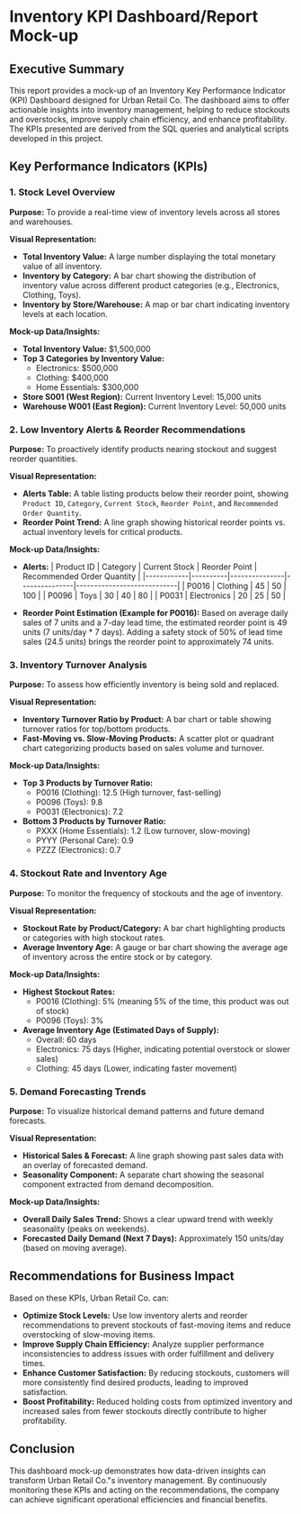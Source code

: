 # Inventory KPI Dashboard/Report Mock-up

## Executive Summary
This report provides a mock-up of an Inventory Key Performance Indicator (KPI) Dashboard designed for Urban Retail Co. The dashboard aims to offer actionable insights into inventory management, helping to reduce stockouts and overstocks, improve supply chain efficiency, and enhance profitability. The KPIs presented are derived from the SQL queries and analytical scripts developed in this project.

## Key Performance Indicators (KPIs)

### 1. Stock Level Overview

**Purpose:** To provide a real-time view of inventory levels across all stores and warehouses.

**Visual Representation:**
*   **Total Inventory Value:** A large number displaying the total monetary value of all inventory.
*   **Inventory by Category:** A bar chart showing the distribution of inventory value across different product categories (e.g., Electronics, Clothing, Toys).
*   **Inventory by Store/Warehouse:** A map or bar chart indicating inventory levels at each location.

**Mock-up Data/Insights:**
*   **Total Inventory Value:** $1,500,000
*   **Top 3 Categories by Inventory Value:**
    *   Electronics: $500,000
    *   Clothing: $400,000
    *   Home Essentials: $300,000
*   **Store S001 (West Region):** Current Inventory Level: 15,000 units
*   **Warehouse W001 (East Region):** Current Inventory Level: 50,000 units

### 2. Low Inventory Alerts & Reorder Recommendations

**Purpose:** To proactively identify products nearing stockout and suggest reorder quantities.

**Visual Representation:**
*   **Alerts Table:** A table listing products below their reorder point, showing `Product ID`, `Category`, `Current Stock`, `Reorder Point`, and `Recommended Order Quantity`.
*   **Reorder Point Trend:** A line graph showing historical reorder points vs. actual inventory levels for critical products.

**Mock-up Data/Insights:**
*   **Alerts:**
| Product ID | Category | Current Stock | Reorder Point | Recommended Order Quantity |
|------------|----------|---------------|---------------|----------------------------|
| P0016      | Clothing | 45            | 50            | 100                        |
| P0096      | Toys     | 30            | 40            | 80                         |
| P0031      | Electronics | 20            | 25            | 50                         |

*   **Reorder Point Estimation (Example for P0016):** Based on average daily sales of 7 units and a 7-day lead time, the estimated reorder point is 49 units (7 units/day * 7 days). Adding a safety stock of 50% of lead time sales (24.5 units) brings the reorder point to approximately 74 units.

### 3. Inventory Turnover Analysis

**Purpose:** To assess how efficiently inventory is being sold and replaced.

**Visual Representation:**
*   **Inventory Turnover Ratio by Product:** A bar chart or table showing turnover ratios for top/bottom products.
*   **Fast-Moving vs. Slow-Moving Products:** A scatter plot or quadrant chart categorizing products based on sales volume and turnover.

**Mock-up Data/Insights:**
*   **Top 3 Products by Turnover Ratio:**
    *   P0016 (Clothing): 12.5 (High turnover, fast-selling)
    *   P0096 (Toys): 9.8
    *   P0031 (Electronics): 7.2
*   **Bottom 3 Products by Turnover Ratio:**
    *   PXXX (Home Essentials): 1.2 (Low turnover, slow-moving)
    *   PYYY (Personal Care): 0.9
    *   PZZZ (Electronics): 0.7

### 4. Stockout Rate and Inventory Age

**Purpose:** To monitor the frequency of stockouts and the age of inventory.

**Visual Representation:**
*   **Stockout Rate by Product/Category:** A bar chart highlighting products or categories with high stockout rates.
*   **Average Inventory Age:** A gauge or bar chart showing the average age of inventory across the entire stock or by category.

**Mock-up Data/Insights:**
*   **Highest Stockout Rates:**
    *   P0016 (Clothing): 5% (meaning 5% of the time, this product was out of stock)
    *   P0096 (Toys): 3%
*   **Average Inventory Age (Estimated Days of Supply):**
    *   Overall: 60 days
    *   Electronics: 75 days (Higher, indicating potential overstock or slower sales)
    *   Clothing: 45 days (Lower, indicating faster movement)

### 5. Demand Forecasting Trends

**Purpose:** To visualize historical demand patterns and future demand forecasts.

**Visual Representation:**
*   **Historical Sales & Forecast:** A line graph showing past sales data with an overlay of forecasted demand.
*   **Seasonality Component:** A separate chart showing the seasonal component extracted from demand decomposition.

**Mock-up Data/Insights:**
*   **Overall Daily Sales Trend:** Shows a clear upward trend with weekly seasonality (peaks on weekends).
*   **Forecasted Daily Demand (Next 7 Days):** Approximately 150 units/day (based on moving average).

## Recommendations for Business Impact

Based on these KPIs, Urban Retail Co. can:
*   **Optimize Stock Levels:** Use low inventory alerts and reorder recommendations to prevent stockouts of fast-moving items and reduce overstocking of slow-moving items.
*   **Improve Supply Chain Efficiency:** Analyze supplier performance inconsistencies to address issues with order fulfillment and delivery times.
*   **Enhance Customer Satisfaction:** By reducing stockouts, customers will more consistently find desired products, leading to improved satisfaction.
*   **Boost Profitability:** Reduced holding costs from optimized inventory and increased sales from fewer stockouts directly contribute to higher profitability.

## Conclusion
This dashboard mock-up demonstrates how data-driven insights can transform Urban Retail Co."s inventory management. By continuously monitoring these KPIs and acting on the recommendations, the company can achieve significant operational efficiencies and financial benefits.

